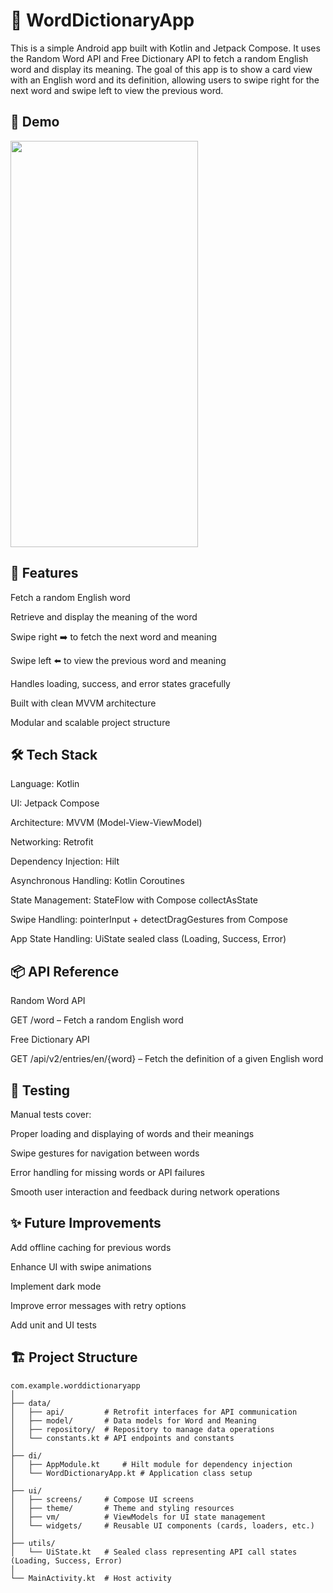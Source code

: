 # 📖 WordDictionaryApp

This is a simple Android app built with Kotlin and Jetpack Compose. It uses the Random Word API and Free Dictionary API to fetch a random English word and display its meaning. The goal of this app is to show a card view with an English word and its definition, allowing users to swipe right for the next word and swipe left to view the previous word.

## 🎥 Demo
<img src="assets/demo/appdemo.gif" width="300" height="650">

## 🚀 Features
Fetch a random English word

Retrieve and display the meaning of the word

Swipe right ➡️ to fetch the next word and meaning

Swipe left ⬅️ to view the previous word and meaning

Handles loading, success, and error states gracefully

Built with clean MVVM architecture

Modular and scalable project structure

## 🛠️ Tech Stack
Language: Kotlin

UI: Jetpack Compose

Architecture: MVVM (Model-View-ViewModel)

Networking: Retrofit

Dependency Injection: Hilt

Asynchronous Handling: Kotlin Coroutines

State Management: StateFlow with Compose collectAsState

Swipe Handling: pointerInput + detectDragGestures from Compose

App State Handling: UiState sealed class (Loading, Success, Error)

## 📦 API Reference
Random Word API

GET /word – Fetch a random English word

Free Dictionary API

GET /api/v2/entries/en/{word} – Fetch the definition of a given English word

## 🧪 Testing
Manual tests cover:

Proper loading and displaying of words and their meanings

Swipe gestures for navigation between words

Error handling for missing words or API failures

Smooth user interaction and feedback during network operations


## ✨ Future Improvements
Add offline caching for previous words

Enhance UI with swipe animations

Implement dark mode

Improve error messages with retry options

Add unit and UI tests


## 🏗️ Project Structure
```plaintext
com.example.worddictionaryapp
│
├── data/
│   ├── api/         # Retrofit interfaces for API communication
│   ├── model/       # Data models for Word and Meaning
│   ├── repository/  # Repository to manage data operations
│   └── constants.kt # API endpoints and constants
│
├── di/
│   ├── AppModule.kt     # Hilt module for dependency injection
│   └── WordDictionaryApp.kt # Application class setup
│
├── ui/
│   ├── screens/     # Compose UI screens
│   ├── theme/       # Theme and styling resources
│   ├── vm/          # ViewModels for UI state management
│   └── widgets/     # Reusable UI components (cards, loaders, etc.)
│
├── utils/
│   └── UiState.kt   # Sealed class representing API call states (Loading, Success, Error)
│
└── MainActivity.kt  # Host activity

